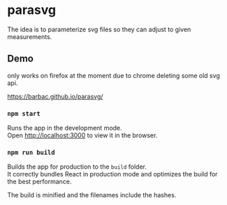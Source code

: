 # parasvg

The idea is to parameterize svg files so they can adjust to given measurements.

## Demo
only works on firefox at the moment due to chrome deleting some old svg api.

https://barbac.github.io/parasvg/


### `npm start`

Runs the app in the development mode.<br>
Open [http://localhost:3000](http://localhost:3000) to view it in the browser.

### `npm run build`

Builds the app for production to the `build` folder.<br>
It correctly bundles React in production mode and optimizes the build for the best performance.

The build is minified and the filenames include the hashes.<br>
